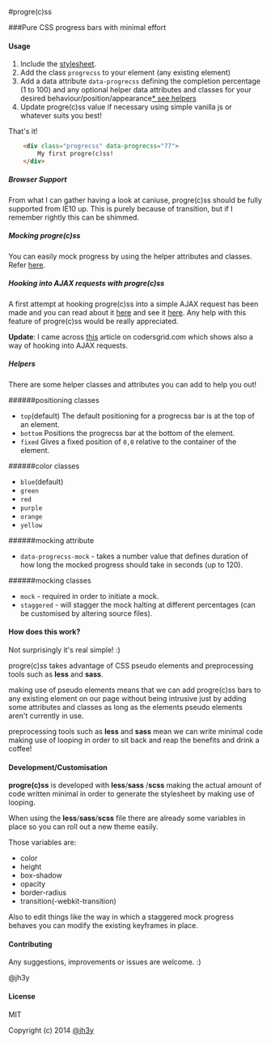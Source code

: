 #progre(c)ss


###Pure CSS progress bars with minimal effort


#### Usage
1. Include the [stylesheet](https://raw2.github.com/jh3y/progre-c-ss/master/progrecss.css).
2. Add the class `progrecss` to your element (any existing element)
3. Add a data attribute `data-progrecss` defining the completion percentage (1 to 100) and any optional helper data attributes and classes for your desired behaviour/position/appearance[* see helpers](#helpers)
4. Update progre(c)ss value if necessary using simple vanilla js or whatever suits you best!

That's it!

```html
    <div class="progrecss" data-progrecss="77">
		My first progre(c)ss!
	</div>
```

##### Browser Support

From what I can gather having a look at caniuse, progre(c)ss should be fully supported from IE10 up. This is purely because of transition, but if I remember rightly this can be shimmed.

##### Mocking progre(c)ss

You can easily mock progress by using the helper attributes and classes. Refer [here](#helpers).

##### Hooking into AJAX requests with progre(c)ss

A first attempt at hooking progre(c)ss into a simple AJAX request has been made and you can read about it [here](http://jh3y.github.io/thoughts/posts/2014/02/10/using-progrecss-with-jquery-ajax.html) and see it [here](http://jh3y.github.io/demos/using-progrecss-with-jquery-ajax/). Any help with this feature of progre(c)ss would be really appreciated.

__Update__: I came across [this](https://www.codersgrid.com/2014/02/11/progrecss-css-fancy-progress-bars-in-minimal-css/) article on codersgrid.com which shows also a way of hooking into AJAX requests.

##### Helpers

There are some helper classes and attributes you can add to help you out!

######positioning classes
* `top`(default)
	The default positioning for a progrecss bar is at the top of an element.
* `bottom`
	Positions the progrecss bar at the bottom of the element.
* `fixed`
	Gives a fixed position of `0,0` relative to the container of the element.

######color classes
* `blue`(default)
* `green`
* `red`
* `purple`
* `orange`
* `yellow`

######mocking attribute
* `data-progrecss-mock` - takes a number value that defines duration of how long the mocked progress should take in seconds (up to 120).

######mocking classes
* `mock` - required in order to initiate a mock.
* `staggered` - will stagger the mock halting at different percentages (can be customised by altering source files).

#### How does this work?
Not surprisingly it's real simple! :)

progre(c)ss takes advantage of CSS pseudo elements and preprocessing tools such as __less__ and __sass__.

making use of pseudo elements means that we can add progre(c)ss bars to any existing element on our page without being intrusive just by adding some attributes and classes as long as the elements pseudo elements aren't currently in use.

preprocessing tools such as __less__ and __sass__ mean we can write minimal code making use of looping in order to sit back and reap the benefits and drink a coffee!

#### Development/Customisation

__progre(c)ss__ is developed with __less__/__sass__ /__scss__ making the actual amount of code written minimal in order to generate the stylesheet by making use of looping.

When using the __less__/__sass__/__scss__ file there are already some variables in place so you can roll out a new theme easily.

Those variables are:

* color
* height
* box-shadow
* opacity
* border-radius
* transition(-webkit-transition)

Also to edit things like the way in which a staggered mock progress behaves you can modify the existing keyframes in place.

#### Contributing

Any suggestions, improvements or issues are welcome. :)

@jh3y

#### License

MIT

Copyright (c) 2014 [@jh3y](https://github.com/jh3y)
